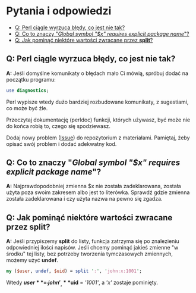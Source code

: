 # Pytania i odpowiedzi
<!--TOC_START--->
* [Q: Perl ciągle wyrzuca błędy, co jest nie tak?](#q-perl-ciągle-wyrzuca-błędy-co-jest-nie-tak)
* [Q: Co to znaczy "_Global symbol "$x" requires explicit package name_"?](#q-co-to-znaczy-global-symbol-x-requires-explicit-package-name)
* [Q: Jak pominąć niektóre wartości zwracane przez **split**?](#q-jak-pominąć-niektóre-wartości-zwracane-przez-split)

<!--TOC_END--->

## Q: Perl ciągle wyrzuca błędy, co jest nie tak?
**A:** Jeśli domyślne komunikaty o błędach mało Ci mówią, spróbuj dodać na
początku programu:
````perl
use diagnostics;
````
Perl wypisze wtedy dużo bardziej rozbudowane komunikaty, z sugestiami, co
może być źle.

Przeczytaj dokumentację (perldoc) funkcji, których używasz, być może nie
do końca robią to, czego się spodziewasz.

Dodaj nowy problem ([Issue](https://github.com/slimakuj/perl/issues/new))
do repozytorium z materiałami. Pamiętaj, żeby opisać swój problem i dodać
adekwatny kod.

## Q: Co to znaczy "_Global symbol "$x" requires explicit package name_"?
**A:** Najprawdopodobniej zmienna $x nie została zadeklarowana, została
użyta poza swoim zakresem albo jest to literówka. Sprawdź gdzie zmienna
została zadeklarowana i czy użyta nazwa na pewno się zgadza.

## Q: Jak pominąć niektóre wartości zwracane przez **split**?
**A:** Jeśli przypiszemy **split** do listy, funkcja zatrzyma się po
znalezieniu odpowiedniej ilości napisów. Jeśli chcemy pominąć jakieś zmienne
"w środku" tej listy, bez potrzeby tworzenia tymczasowych zmiennych, możemy
użyć **undef**.
````perl
my ($user, undef, $uid) = split ':', 'john:x:1001';
````
Wtedy **$user** = _'john'_, **$uid** = _'1001'_, a _'x'_ zostaje pominięty.
